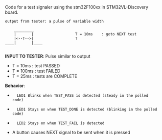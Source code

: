 Code for a test signaler using the stm32F100xx in STM32VL-Discovery board.

```
output from tester: a pulse of variable width

    _________
    |       |					T = 10ms	: goto NEXT test
    |<--T-->|					T
____|       |____			
		
```
__INPUT TO TESTER__: Pulse similar to output

* 	T = 10ms	:	test PASSED
* 	T	= 100ms : test FAILED
* 	T = 25ms	: tests are COMPLETE

__Behavior__:	

*		LED1 Blinks when TEST_PASS is detected (steady in the polled code)
*		LED1 Stays on when TEST_DONE is detected (blinking in the polled code)
*		LED2 Stays on when TEST_FAIL is detected

* 	A button causes NEXT signal to be sent when it is pressed


